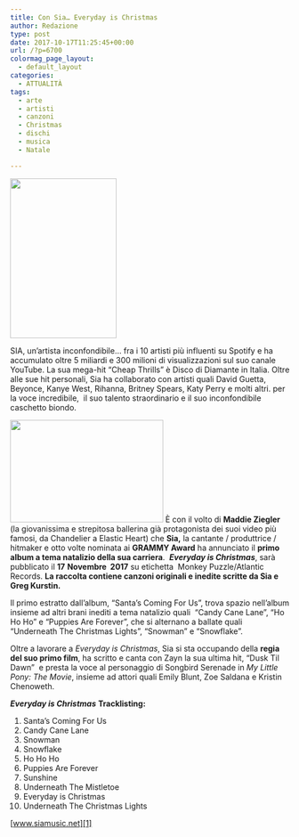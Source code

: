 ```yaml
---
title: Con Sia… Everyday is Christmas
author: Redazione
type: post
date: 2017-10-17T11:25:45+00:00
url: /?p=6700
colormag_page_layout:
  - default_layout
categories:
  - ATTUALITÀ
tags:
  - arte
  - artisti
  - canzoni
  - Christmas
  - dischi
  - musica
  - Natale

---
```

<img decoding="async" loading="lazy" class=" wp-image-6701 alignleft" src="https://progressonline.it/wp-content/uploads/2017/10/sia-grammys-2015-200x300.jpg" alt="" width="191" height="287" />

SIA, un&#8217;artista inconfondibile&#8230; fra i 10 artisti più influenti su Spotify e ha accumulato oltre 5 miliardi e 300 milioni di visualizzazioni sul suo canale YouTube. La sua mega-hit “Cheap Thrills” è Disco di Diamante in Italia. Oltre alle sue hit personali, Sia ha collaborato con artisti quali David Guetta, Beyonce, Kanye West, Rihanna, Britney Spears, Katy Perry e molti altri. per la voce incredibile,  il suo talento straordinario e il suo inconfondibile caschetto biondo.

<img decoding="async" loading="lazy" class="wp-image-6702 alignright" src="https://progressonline.it/wp-content/uploads/2017/10/entertainment-2015-04-maddie-ziegler-sia-video-main-300x201.jpg" alt="" width="275" height="184" /> È con il volto di **Maddie Ziegler** (la giovanissima e strepitosa ballerina già protagonista dei suoi video più famosi, da Chandelier a Elastic Heart) che **Sia,** la cantante / produttrice / hitmaker e otto volte nominata ai **GRAMMY Award** ha annunciato il **primo album a tema natalizio della sua carriera**.  **_Everyday is Christmas_**, sarà pubblicato il **17** **Novembre  2017** su etichetta  Monkey Puzzle/Atlantic Records.  **La raccolta contiene canzoni originali e inedite scritte da Sia e Greg Kurstin.**

Il primo estratto dall’album, “Santa’s Coming For Us”, trova spazio nell’album insieme ad altri brani inediti a tema natalizio quali  “Candy Cane Lane”, “Ho Ho Ho” e “Puppies Are Forever”, che si alternano a ballate quali “Underneath The Christmas Lights”, “Snowman” e “Snowflake”.

Oltre a lavorare a _Everyday is Christmas_, Sia si sta occupando della **regia del suo primo film**, ha scritto e canta con Zayn la sua ultima hit, “Dusk Til Dawn”  e presta la voce al personaggio di Songbird Serenade in _My Little Pony: The Movie_, insieme ad attori quali Emily Blunt, Zoe Saldana e Kristin Chenoweth.

**_Everyday is Christmas_** **Tracklisting:**

  1. Santa&#8217;s Coming For Us
  2. Candy Cane Lane
  3. Snowman
  4. Snowflake
  5. Ho Ho Ho
  6. Puppies Are Forever
  7. Sunshine
  8. Underneath The Mistletoe
  9. Everyday is Christmas
 10. Underneath The Christmas Lights

[www.siamusic.net][1]

 [1]: https://www.siamusic.net/tour